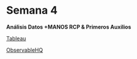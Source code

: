 # Semana 4

**Análisis Datos +MANOS RCP & Primeros Auxilios**

[Tableau](https://juanisolerno.github.io/infovis/s4/masmanos_tableau.html)

[ObservableHQ](https://juanisolerno.github.io/infovis/s4/masmanos_observablehq.html)
